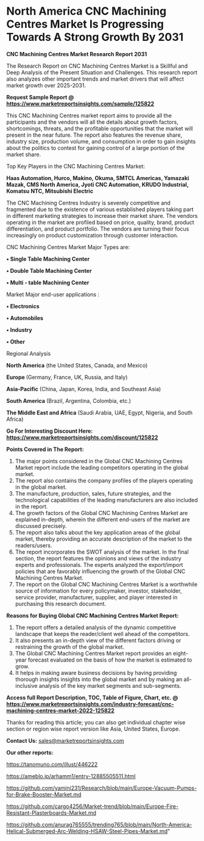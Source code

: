# North America CNC Machining Centres Market Is Progressing Towards A Strong Growth By 2031

<strong>CNC Machining Centres Market Research Report 2031</strong>

The Research Report on CNC Machining Centres Market is a Skillful and Deep Analysis of the Present Situation and Challenges. This research report also analyzes other important trends and market drivers that will affect market growth over 2025-2031.

<strong>Request Sample Report @ <a href=https://www.marketreportsinsights.com/sample/125822>https://www.marketreportsinsights.com/sample/125822</a></strong>

This CNC Machining Centres market report aims to provide all the participants and the vendors will all the details about growth factors, shortcomings, threats, and the profitable opportunities that the market will present in the near future. The report also features the revenue share, industry size, production volume, and consumption in order to gain insights about the politics to contest for gaining control of a large portion of the market share.

Top Key Players in the CNC Machining Centres Market:

<strong>Haas Automation, Hurco, Makino, Okuma, SMTCL Americas, Yamazaki Mazak, CMS North America, Jyoti CNC Automation, KRUDO Industrial, Komatsu NTC, Mitsubishi Electric</strong>

The CNC Machining Centres Industry is severely competitive and fragmented due to the existence of various established players taking part in different marketing strategies to increase their market share. The vendors operating in the market are profiled based on price, quality, brand, product differentiation, and product portfolio. The vendors are turning their focus increasingly on product customization through customer interaction.

CNC Machining Centres Market Major Types are:

<strong>• Single Table Machining Center

• Double Table Machining Center

• Multi - table Machining Center</strong>

Market Major end-user applications :

<strong>• Electronics

• Automobiles

• Industry

• Other</strong>

Regional Analysis

</u><strong><b>North America</b></strong> (the United States, Canada, and Mexico)

<strong><b>Europe </b></strong>(Germany, France, UK, Russia, and Italy)

<strong><b>Asia-Pacific</b></strong> (China, Japan, Korea, India, and Southeast Asia)

<strong><b>South America</b></strong> (Brazil, Argentina, Colombia, etc.)

<strong><b>The Middle East and Africa</b></strong> (Saudi Arabia, UAE, Egypt, Nigeria, and South Africa)

<strong>Go For Interesting Discount Here: <a href=https://www.marketreportsinsights.com/discount/125822>https://www.marketreportsinsights.com/discount/125822</a></strong>

<strong>Points Covered in The Report:</strong>
<ol>
  <li>The major points considered in the Global CNC Machining Centres Market report include the leading competitors operating in the global market.</li>
  <li>The report also contains the company profiles of the players operating in the global market.</li>
  <li>The manufacture, production, sales, future strategies, and the technological capabilities of the leading manufacturers are also included in the report.</li>
  <li>The growth factors of the Global CNC Machining Centres Market are explained in-depth, wherein the different end-users of the market are discussed precisely.</li>
  <li>The report also talks about the key application areas of the global market, thereby providing an accurate description of the market to the readers/users.</li>
  <li>The report incorporates the SWOT analysis of the market. In the final section, the report features the opinions and views of the industry experts and professionals. The experts analyzed the export/import policies that are favorably influencing the growth of the Global CNC Machining Centres Market.</li>
  <li>The report on the Global CNC Machining Centres Market is a worthwhile source of information for every policymaker, investor, stakeholder, service provider, manufacturer, supplier, and player interested in purchasing this research document.</li>
</ol>
<strong>Reasons for Buying Global CNC Machining Centres Market Report:</strong>

<ol>
  <li>The report offers a detailed analysis of the dynamic competitive landscape that keeps the reader/client well ahead of the competitors.</li>
  <li>It also presents an in-depth view of the different factors driving or restraining the growth of the global market.</li>
  <li>The Global CNC Machining Centres Market report provides an eight-year forecast evaluated on the basis of how the market is estimated to grow.</li>
  <li>It helps in making aware business decisions by having providing thorough insights insights into the global market and by making an all-inclusive analysis of the key market segments and sub-segments.</li>
</ol>
<strong>Access full Report Description, TOC, Table of Figure, Chart, etc. @ <a href=https://www.marketreportsinsights.com/industry-forecast/cnc-machining-centres-market-2022-125822>https://www.marketreportsinsights.com/industry-forecast/cnc-machining-centres-market-2022-125822</a></strong>


Thanks for reading this article; you can also get individual chapter wise section or region wise report version like Asia, United States, Europe.

<strong>Contact Us:</strong>
sales@marketreportsinsights.com

<strong>Our other reports:</strong>

<a href=https://tanomuno.com/illust/446222>https://tanomuno.com/illust/446222</a>

<a href=https://ameblo.jp/arhamm1/entry-12885505511.html>https://ameblo.jp/arhamm1/entry-12885505511.html</a>

<a href=https://github.com/yamini231/Research/blob/main/Europe-Vacuum-Pumps-for-Brake-Booster-Market.md>https://github.com/yamini231/Research/blob/main/Europe-Vacuum-Pumps-for-Brake-Booster-Market.md</a>

<a href=https://github.com/cargo4256/Market-trend/blob/main/Europe-Fire-Resistant-Plasterboards-Market.md>https://github.com/cargo4256/Market-trend/blob/main/Europe-Fire-Resistant-Plasterboards-Market.md</a>

<a href=https://github.com/anurag765555/trending765/blob/main/North-America-Helical-Submerged-Arc-Welding-HSAW-Steel-Pipes-Market.md>https://github.com/anurag765555/trending765/blob/main/North-America-Helical-Submerged-Arc-Welding-HSAW-Steel-Pipes-Market.md</a>"
